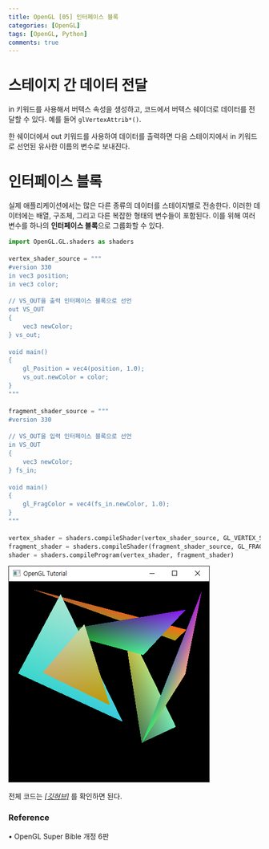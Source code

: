 ```yaml
---
title: OpenGL [05] 인터페이스 블록
categories: [OpenGL]
tags: [OpenGL, Python]
comments: true
---
```


# 스테이지 간 데이터 전달

in 키워드를 사용해서 버텍스 속성을 생성하고, 코드에서 버텍스 쉐이더로 데이터를 전달할 수 있다. 예를 들어 `glVertexAttrib*()`.

한 쉐이더에서 out 키워드를 사용하여 데이터를 출력하면 다음 스테이지에서 in 키워드로 선언된 유사한 이름의 변수로 보내진다.

# 인터페이스 블록

실제 애플리케이션에서는 많은 다른 종류의 데이터를 스테이지별로 전송한다. 이러한 데이터에는 배열, 구조체, 그리고 다른 복잡한 형태의 변수들이 포함된다. 이를 위해 여러 변수를 하나의 **인터페이스 블록**으로 그룹화할 수 있다.

```python
import OpenGL.GL.shaders as shaders

vertex_shader_source = """
#version 330
in vec3 position;
in vec3 color;

// VS_OUT을 출력 인터페이스 블록으로 선언
out VS_OUT
{
    vec3 newColor;
} vs_out;

void main()
{
    gl_Position = vec4(position, 1.0);
    vs_out.newColor = color;
}
"""

fragment_shader_source = """
#version 330

// VS_OUT을 입력 인터페이스 블록으로 선언
in VS_OUT
{
    vec3 newColor;
} fs_in;

void main()
{
    gl_FragColor = vec4(fs_in.newColor, 1.0);
}
"""

vertex_shader = shaders.compileShader(vertex_shader_source, GL_VERTEX_SHADER)
fragment_shader = shaders.compileShader(fragment_shader_source, GL_FRAGMENT_SHADER)
shader = shaders.compileProgram(vertex_shader, fragment_shader)
```

![gl_interface_block](/assets/img/post/gl_interface_block.png)

전체 코드는 [_[깃허브]_](https://github.com/Soo-Bin/helloGL/blob/main/05-interface-block.py) 를 확인하면 된다.

### Reference

• OpenGL Super Bible 개정 6판
